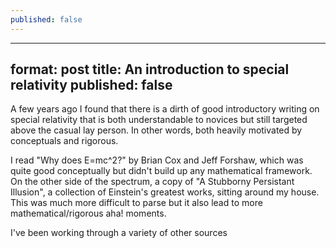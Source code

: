 ```yaml
---
published: false
---
```

___
format: post
title: An introduction to special relativity
published: false
---

A few years ago I found that there is a dirth of good introductory writing on special relativity that is both understandable to novices but still targeted above the casual lay person. In other words, both heavily motivated by conceptuals and rigorous.

I read "Why does E=mc^2?" by Brian Cox and Jeff Forshaw, which was quite good conceptually but didn't build up any mathematical framework. On the other side of the spectrum, a copy of "A Stubborny Persistant Illusion", a collection of Einstein's greatest works, sitting around my house. This was much more difficult to parse but it also lead to more mathematical/rigorous aha! moments.

I've been working through a variety of other sources 